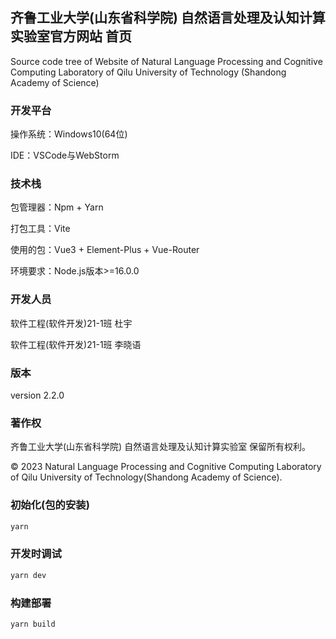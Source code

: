 ## 齐鲁工业大学(山东省科学院) 自然语言处理及认知计算实验室官方网站 首页

Source code tree of Website of Natural Language Processing and Cognitive Computing Laboratory of Qilu University of Technology (Shandong Academy of Science)

### 开发平台

操作系统：Windows10(64位)

IDE：VSCode与WebStorm

### 技术栈

包管理器：Npm + Yarn

打包工具：Vite

使用的包：Vue3 + Element-Plus + Vue-Router

环境要求：Node.js版本>=16.0.0


### 开发人员

软件工程(软件开发)21-1班 杜宇

软件工程(软件开发)21-1班 李晓语


### 版本

version 2.2.0


### 著作权

齐鲁工业大学(山东省科学院) 自然语言处理及认知计算实验室 保留所有权利。

&copy; 2023 Natural Language Processing and Cognitive Computing Laboratory of Qilu University of Technology(Shandong Academy of Science).


### 初始化(包的安装)

```sh
yarn
```

### 开发时调试

```sh
yarn dev
```

### 构建部署

```sh
yarn build
```
